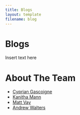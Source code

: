 ```yaml
---
title: Blogs
layout: template
filename: blog
--- 
```


# Blogs

Insert text here

# About The Team

- [Cyprian Gascoigne](https://github.com/kippig)
- [Kanitha Mann](https://github.com/kkmann1)
- [Matt Vay](https://github.com/mgvay31)
- [Andrew Walters](https://github.com/andrewfwalters)

